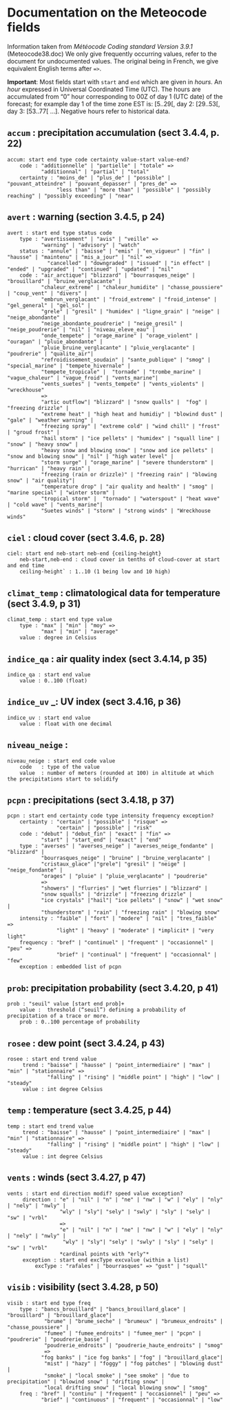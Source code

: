 # Documentation on the Meteocode fields
Information taken from *Météocode Coding standard Version 3.9.1* (Meteocode38.doc)
We only give frequently occurring values, refer to the document for  undocumented values. The original being in French, we give equivalent English terms after `=>`.

**Important**:
Most fields start with `start` and `end` which are given in *hours*. 
An *hour* expressed in Universal Coordinated Time (UTC). The hours are accumulated from “0” hour corresponding to 00Z of day 1 (UTC date) of the forecast; for example day 1 of the time zone EST is: [5..29[, day 2: [29..53[, day 3: [53..77[ ...]. Negative hours refer to historical data.

## `accum` : precipitation accumulation (sect 3.4.4, p. 22)
    accum: start end type code certainty value-start value-end?
        code : "additionnelle" | "partielle" | "totale" =>
               "additionnal" | "partial" | "total"
        certainty : "moins_de" | "plus_de" | "possible" | "pouvant_atteindre" | "pouvant_depasser" | "pres_de" =>
                    "less than" | "more than" | "possible" | "possibly reaching" | "possibly exceeding" | "near"

## `avert` : warning (section 3.4.5, p 24)
    avert : start end type status code
        type : "avertissement" | "avis" | "veille" =>  
               "warning" | "advisory" | "watch"
        status : "annule" | "baisse" | "emis" | "en_vigueur" | "fin" | "hausse" | "maintenu" | "mis_a_jour" | "nil" =>
                 "cancelled" | "downgraded" | "issued" | "in effect" | "ended" | "upgraded" | "continued" | "updated" | "nil"
        code : "air_arctique"| "blizzard" | "bourrasques_neige" |  "brouillard" | "bruine_verglacante" |
               "chaleur_extreme" | "chaleur_humidite" | "chasse_poussiere" | "coup_vent" | "divers" | 
               "embrun_verglacant" | "froid_extreme" | "froid_intense" | "gel_general" | "gel_sol" | 
               "grele" | "gresil" | "humidex" | "ligne_grain" | "neige" | "neige_abondante" | 
               "neige_abondante_poudrerie" | "neige_gresil" | "neige_poudrerie" | "nil" | "niveau_eleve_eau" | 
               "onde_tempete" | "orage_marine" | "orage_violent" | "ouragan" | "pluie_abondante" | 
               "pluie_bruine_verglacante" | "pluie_verglacante" | "poudrerie" | "qualite_air"|
               "refroidissement_soudain" | "sante_publique" | "smog" | "special_marine" | "tempete_hivernale" | 
               "tempete_tropicale" |  "tornade" | "trombe_marine" | "vague_chaleur" | "vague_froid" | "vents_marine"| 
               "vents_suetes" | "vents_tempete" | "vents_violents" | "wreckhouse"
               =>
               "artic outflow"| "blizzard" | "snow qualls" |  "fog" | "freezing drizzle" |
               "extreme heat" | "high heat and humidiy" | "blowind dust" | "gale" | "weather warning" | 
               "freezing spray" | "extreme cold" | "wind chill" | "frost" | "groud frost" | 
               "hail storm" | "ice pellets" | "humidex" | "squall line" | "snow" | "heavy snow" | 
               "heavy snow and blowing snow" | "snow and ice pellets" | "snow and blowing snow" | "nil" | "high water level" | 
               "storm surge" | "orage_marine" | "severe thunderstorm" | "hurrican" | "heavy rain" | 
               "freezing (rain or drizzle)" | "freezing rain" | "blowing snow" | "air quality"|
               "temperature drop" | "air quality and health" | "smog" | "marine special" | "winter storm" | 
               "tropical storm" |  "tornado" | "waterspout" | "heat wave" | "cold wave" | "vents_marine"| 
               "Suetes winds" | "storm" | "strong winds" | "Wreckhouse winds"

## `ciel` : cloud cover (sect 3.4.6, p. 28)
    ciel: start end neb-start neb-end {ceiling-height}
        neb-start,neb-end : cloud cover in tenths of cloud-cover at start and end time
        ceiling-height` : 1..10 (1 being low and 10 high)

## `climat_temp` : climatological data for temperature (sect 3.4.9, p 31)
    climat_temp : start end type value
        type : "max" | "min" | "moy" =>
               "max" | "min" | "average"
        value : degree in Celsius

## `indice_qa` : air quality index (sect 3.4.14, p 35)
    indice_qa : start end value
        value : 0..100 (float)

##  `indice_uv` _: UV index (sect 3.4.16, p 36)
    indice_uv : start end value
        value : float with one decimal

##  `niveau_neige` : 
    niveau_neige : start end code value
        code   : type of the value
        value  : number of meters (rounded at 100) in altitude at which the precipitations start to solidify

## `pcpn` : precipitations (sect 3.4.18, p 37)
    pcpn : start end certainty code type intensity frequency exception?
        certainty : "certain" | "possible" | "risque" =>
                    "certain" | "possible" | "risk"
        code : "debut" | "debut_fin" | "exact" | "fin" =>
               "start" | "start_end" | "exact" | "end"
        type : "averses" | "averses_neige" | "averses_neige_fondante" | "blizzard" | 
               "bourrasques_neige" | "bruine" | "bruine_verglacante" | 
               "cristaux_glace" |"grele"| "gresil" | "neige" | "neige_fondante" | 
               "orages" | "pluie" | "pluie_verglacante" | "poudrerie" 
               =>
               "showers" | "flurries" | "wet flurries" | "blizzard" | 
               "snow squalls" | "drizzle" | "freezing drizzle" | 
               "ice crystals" |"hail"| "ice pellets" | "snow" | "wet snow" | 
               "thunderstorm" | "rain" | "freezing rain" | "blowing snow"
        intensity : "faible" | "fort" | "modere" | "nil" | "tres_faible" =>
                    "light" | "heavy" | "moderate" | *implicit* | "very light"
        frequency : "bref" | "continuel" | "frequent" | "occasionnel" | "peu" =>
                    "brief" | "continual" | "frequent" | "occasionnal" | "few"
        exception : embedded list of pcpn

## `prob`: precipitation probability (sect 3.4.20, p 41)
    prob : "seuil" value [start end prob]+
        value :  threshold (“seuil”) defining a probability of precipitation of a trace or more.
        prob : 0..100 percentage of probability

##  `rosee` : dew point (sect 3.4.24, p 43)
    rosee : start end trend value
         trend : "baisse" | "hausse" | "point_intermediaire" | "max" | "min" | "stationnaire" =>
                 "falling" | "rising" | "middle point" | "high" | "low" | "steady"
         value : int degree Celsius

## `temp` : temperature (sect 3.4.25, p 44)
    temp : start end trend value
         trend : "baisse" | "hausse" | "point_intermediaire" | "max" | "min" | "stationnaire" =>
                 "falling" | "rising" | "middle point" | "high" | "low" | "steady"
         value : int degree Celsius

##  `vents` : winds (sect 3.4.27, p 47)
    vents : start end direction modif? speed value exception?
         direction : "e" | "nil" | "n" | "ne" | "nw" | "w" | "ely" | "nly" | "nely" | "nwly" | 
                     "wly" | "sly"| "sely" | "swly" | "sly" | "sely" | "sw" | "vrbl"
                     =>
                     "e" | "nil" | "n" | "ne" | "nw" | "w" | "ely" | "nly" | "nely" | "nwly" | 
                      "wly" | "sly"| "sely" | "swly" | "sly" | "sely" | "sw" | "vrbl"
                     *cardinal points with "erly"*
         exception : start end excType excvalue (within a list)
             excType : "rafales" | "bourrasques" => "gust" | "squall"

## `visib` : visibility (sect 3.4.28, p 50)
    visib : start end type freq
        type : "bancs_brouillard" | "bancs_brouillard_glace" | "brouillard" | "brouillard_glace"|
                "brume" | "brume_seche" | "brumeux" | "brumeux_endroits" | "chasse_poussiere" | 
                "fumee" | "fumee_endroits" | "fumee_mer" | "pcpn" | "poudrerie" | "poudrerie_basse" |
                "poudrerie_endroits" | "poudrerie_haute_endroits" | "smog"
                =>
               "fog banks" | "ice fog banks" | "fog" | "brouillard_glace"|
                "mist" | "hazy" | "foggy" | "fog patches" | "blowing dust" | 
                "smoke" | "local smoke" | "see smoke" | "due to precipitation" | "blowind snow" | "drifting snow" |
                "local drifting snow" | "local blowing snow" | "smog"
        freq : "bref" | "continu" | "frequent" | "occasionnel" | "peu" =>
               "brief" | "continuous" | "frequent" | "occasionnal" | "low"
